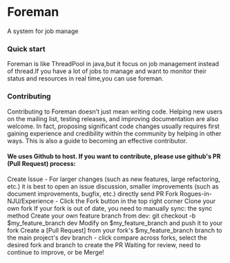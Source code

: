 # Foreman
A system for job manage

### Quick start
Foreman is like ThreadPool in java,but it focus on job management instead of thread.If you have a lot of jobs to manage and want to monitor their status and resources in real time,you can use foreman.

### Contributing
Contributing to Foreman doesn’t just mean writing code. Helping new users on the mailing list, testing releases, and improving documentation are also welcome. In fact, proposing significant code changes usually requires first gaining experience and credibility within the community by helping in other ways. This is also a guide to becoming an effective contributor.

#### We uses Github to host. If you want to contribute, please use github's PR (Pull Request) process:
Create Issue - For larger changes (such as new features, large refactoring, etc.) it is best to open an issue discussion, smaller improvements (such as document improvements, bugfix, etc.) directly send PR
Fork Rogues-in-NJU/Experience - Click the Fork button in the top right corner
Clone your own fork
If your fork is out of date, you need to manually sync: the sync method Create your own feature branch from dev: git checkout -b $my_feature_branch dev
Modify on $my_feature_branch and push it to your fork
Create a [Pull Request] from your fork's $my_feature_branch branch to the main project's dev branch - click compare across forks, select the desired fork and branch to create the PR
Waiting for review, need to continue to improve, or be Merge!
